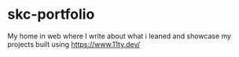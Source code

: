 # skc-portfolio
My home in web where I write about what i leaned and showcase my projects built using https://www.11ty.dev/
